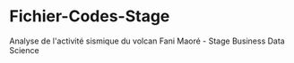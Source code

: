 # Fichier-Codes-Stage
Analyse de l'activité sismique du volcan Fani Maoré - Stage Business Data Science
